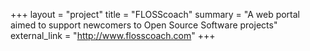 +++ layout = "project" title = "FLOSScoach" summary = "A web portal aimed to support newcomers to Open Source Software projects" external_link = "http://www.flosscoach.com" +++
